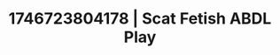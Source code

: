 ---
categories:
- Wet lips
- Audio stimulation
- AI-generated
- Soft bondage
- Vintage boudoir
- ASMR
- Erotic slow burn
- Cosplay
image: /assets/images/1746723804178.jpg
layout: post
seo:
  description: Featured content with high-quality ABDL Play, Scat Fetish. HD images
    available.
  keywords: ABDL Play, Scat Fetish
  og_image: /assets/images/1746723804178.jpg
  schema_type: VisualArtwork
tags:
- ABDL Play
- '#1746723804178'
- Scat Fetish
title: 1746723804178 | Scat Fetish ABDL Play
---